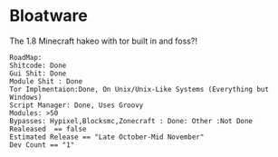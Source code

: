 # Bloatware
The 1.8 Minecraft hakeo with tor built in and foss?!



	RoadMap:
	Shitcode: Done
	Gui Shit: Done
	Module Shit : Done
	Tor Implmentaion:Done, On Unix/Unix-Like Systems (Everything but Windows)
	Script Manager: Done, Uses Groovy
	Modules: >50
	Bypasses: Hypixel,Blocksmc,Zonecraft : Done: Other :Not Done
	Realeased  == false
	Estimated Release == "Late October-Mid November"
	Dev Count == "1"

